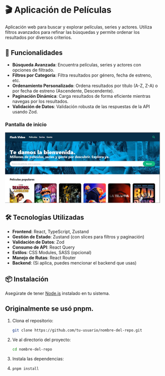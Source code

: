 # 🎬 Aplicación de Películas

Aplicación web para buscar y explorar películas, series y actores. Utiliza filtros avanzados para refinar las búsquedas y permite ordenar los resultados por diversos criterios.

## 🚀 Funcionalidades

- **Búsqueda Avanzada**: Encuentra películas, series y actores con opciones de filtrado.
- **Filtros por Categoría**: Filtra resultados por género, fecha de estreno, etc.
- **Ordenamiento Personalizado**: Ordena resultados por título (A-Z, Z-A) o por fecha de estreno (Ascendente, Descendente).
- **Paginación Dinámica**: Carga resultados de forma eficiente mientras navegas por los resultados.
- **Validación de Datos**: Validación robusta de las respuestas de la API usando Zod.

### Pantalla de inicio
![Pantalla de inicio](./assets/captura-1.png)

## 🛠 Tecnologías Utilizadas

- **Frontend**: React, TypeScript, Zustand
- **Gestión de Estado**: Zustand (con slices para filtros y paginación)
- **Validación de Datos**: Zod
- **Consumo de API**: React Query
- **Estilos**: CSS Modules, SASS (opcional)
- **Manejo de Rutas**: React Router
- **Backend**: (Si aplica, puedes mencionar el backend que usas)

## 📦 Instalación

Asegúrate de tener [Node.js](https://nodejs.org/) instalado en tu sistema.

## Originalmente se usó pnpm.

1. Clona el repositorio:
   ```bash
   git clone https://github.com/tu-usuario/nombre-del-repo.git
2. Ve al directorio del proyecto:
   ```bash
   cd nombre-del-repo
3. Instala las dependencias:
4. ```bash
   pnpm install
